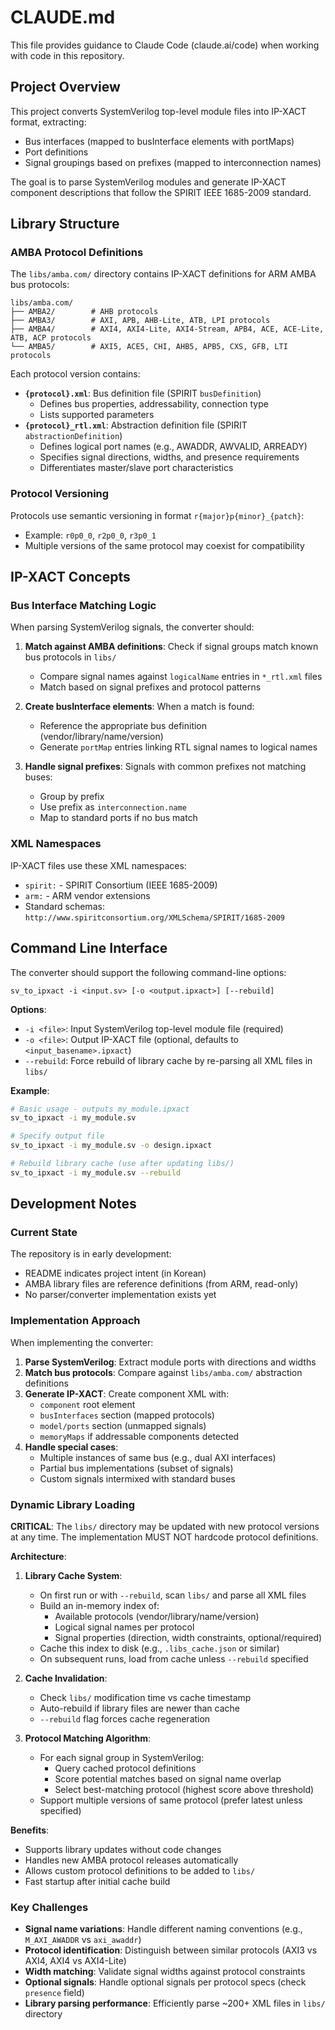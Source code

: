 # CLAUDE.md

This file provides guidance to Claude Code (claude.ai/code) when working with code in this repository.

## Project Overview

This project converts SystemVerilog top-level module files into IP-XACT format, extracting:
- Bus interfaces (mapped to busInterface elements with portMaps)
- Port definitions
- Signal groupings based on prefixes (mapped to interconnection names)

The goal is to parse SystemVerilog modules and generate IP-XACT component descriptions that follow the SPIRIT IEEE 1685-2009 standard.

## Library Structure

### AMBA Protocol Definitions

The `libs/amba.com/` directory contains IP-XACT definitions for ARM AMBA bus protocols:

```
libs/amba.com/
├── AMBA2/        # AHB protocols
├── AMBA3/        # AXI, APB, AHB-Lite, ATB, LPI protocols
├── AMBA4/        # AXI4, AXI4-Lite, AXI4-Stream, APB4, ACE, ACE-Lite, ATB, ACP protocols
└── AMBA5/        # AXI5, ACE5, CHI, AHB5, APB5, CXS, GFB, LTI protocols
```

Each protocol version contains:
- **`{protocol}.xml`**: Bus definition file (SPIRIT `busDefinition`)
  - Defines bus properties, addressability, connection type
  - Lists supported parameters
- **`{protocol}_rtl.xml`**: Abstraction definition file (SPIRIT `abstractionDefinition`)
  - Defines logical port names (e.g., AWADDR, AWVALID, ARREADY)
  - Specifies signal directions, widths, and presence requirements
  - Differentiates master/slave port characteristics

### Protocol Versioning

Protocols use semantic versioning in format `r{major}p{minor}_{patch}`:
- Example: `r0p0_0`, `r2p0_0`, `r3p0_1`
- Multiple versions of the same protocol may coexist for compatibility

## IP-XACT Concepts

### Bus Interface Matching Logic

When parsing SystemVerilog signals, the converter should:

1. **Match against AMBA definitions**: Check if signal groups match known bus protocols in `libs/`
   - Compare signal names against `logicalName` entries in `*_rtl.xml` files
   - Match based on signal prefixes and protocol patterns

2. **Create busInterface elements**: When a match is found:
   - Reference the appropriate bus definition (vendor/library/name/version)
   - Generate `portMap` entries linking RTL signal names to logical names

3. **Handle signal prefixes**: Signals with common prefixes not matching buses:
   - Group by prefix
   - Use prefix as `interconnection.name`
   - Map to standard ports if no bus match

### XML Namespaces

IP-XACT files use these XML namespaces:
- `spirit:` - SPIRIT Consortium (IEEE 1685-2009)
- `arm:` - ARM vendor extensions
- Standard schemas: `http://www.spiritconsortium.org/XMLSchema/SPIRIT/1685-2009`

## Command Line Interface

The converter should support the following command-line options:

```
sv_to_ipxact -i <input.sv> [-o <output.ipxact>] [--rebuild]
```

**Options**:
- `-i <file>`: Input SystemVerilog top-level module file (required)
- `-o <file>`: Output IP-XACT file (optional, defaults to `<input_basename>.ipxact`)
- `--rebuild`: Force rebuild of library cache by re-parsing all XML files in `libs/`

**Example**:
```bash
# Basic usage - outputs my_module.ipxact
sv_to_ipxact -i my_module.sv

# Specify output file
sv_to_ipxact -i my_module.sv -o design.ipxact

# Rebuild library cache (use after updating libs/)
sv_to_ipxact -i my_module.sv --rebuild
```

## Development Notes

### Current State

The repository is in early development:
- README indicates project intent (in Korean)
- AMBA library files are reference definitions (from ARM, read-only)
- No parser/converter implementation exists yet

### Implementation Approach

When implementing the converter:

1. **Parse SystemVerilog**: Extract module ports with directions and widths
2. **Match bus protocols**: Compare against `libs/amba.com/` abstraction definitions
3. **Generate IP-XACT**: Create component XML with:
   - `component` root element
   - `busInterfaces` section (mapped protocols)
   - `model/ports` section (unmapped signals)
   - `memoryMaps` if addressable components detected
4. **Handle special cases**:
   - Multiple instances of same bus (e.g., dual AXI interfaces)
   - Partial bus implementations (subset of signals)
   - Custom signals intermixed with standard buses

### Dynamic Library Loading

**CRITICAL**: The `libs/` directory may be updated with new protocol versions at any time. The implementation MUST NOT hardcode protocol definitions.

**Architecture**:

1. **Library Cache System**:
   - On first run or with `--rebuild`, scan `libs/` and parse all XML files
   - Build an in-memory index of:
     - Available protocols (vendor/library/name/version)
     - Logical signal names per protocol
     - Signal properties (direction, width constraints, optional/required)
   - Cache this index to disk (e.g., `.libs_cache.json` or similar)
   - On subsequent runs, load from cache unless `--rebuild` specified

2. **Cache Invalidation**:
   - Check `libs/` modification time vs cache timestamp
   - Auto-rebuild if library files are newer than cache
   - `--rebuild` flag forces cache regeneration

3. **Protocol Matching Algorithm**:
   - For each signal group in SystemVerilog:
     - Query cached protocol definitions
     - Score potential matches based on signal name overlap
     - Select best-matching protocol (highest score above threshold)
   - Support multiple versions of same protocol (prefer latest unless specified)

**Benefits**:
- Supports library updates without code changes
- Handles new AMBA protocol releases automatically
- Allows custom protocol definitions to be added to `libs/`
- Fast startup after initial cache build

### Key Challenges

- **Signal name variations**: Handle different naming conventions (e.g., `M_AXI_AWADDR` vs `axi_awaddr`)
- **Protocol identification**: Distinguish between similar protocols (AXI3 vs AXI4, AXI4 vs AXI4-Lite)
- **Width matching**: Validate signal widths against protocol constraints
- **Optional signals**: Handle optional signals per protocol specs (check `presence` field)
- **Library parsing performance**: Efficiently parse ~200+ XML files in `libs/` directory
